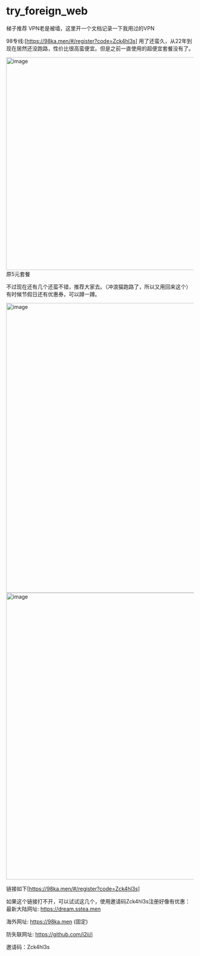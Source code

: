 # try_foreign_web
梯子推荐
VPN老是被墙，这里开一个文档记录一下我用过的VPN

98专线:[https://98ka.men/#/register?code=Zck4hl3s]
用了还蛮久，从22年到现在居然还没跑路，性价比很高蛮便宜。但是之前一直使用的超便宜套餐没有了。

<img width="570" alt="image" src="https://github.com/Lamb-E/try_foreign_web/assets/92961176/901ba496-1629-4b4d-a5cc-9133d88d2902">
原5元套餐

不过现在还有几个还蛮不错，推荐大家去。（冲浪猫跑路了，所以又用回来这个）
有时候节假日还有优惠券，可以蹲一蹲。

<img width="776" alt="image" src="https://github.com/Lamb-E/try_foreign_web/assets/92961176/1ce26fe6-dcf7-4394-93e5-5d9488ba2c78">
<img width="768" alt="image" src="https://github.com/Lamb-E/try_foreign_web/assets/92961176/1d67aeea-506e-4324-ba4f-9b6608dc514c">

链接如下[https://98ka.men/#/register?code=Zck4hl3s]

如果这个链接打不开，可以试试这几个，使用邀请码Zck4hl3s注册好像有优惠：
最新大陆网址: https://dream.sstea.men

海外网址: https://98ka.men (固定)

防失联网址: https://github.com/i2ii/i

邀请码：Zck4hl3s




